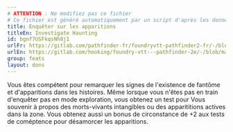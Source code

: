 ```yaml
---
# ATTENTION : Ne modifiez pas ce fichier
# Ce fichier est généré automatiquement par un script d'après les données du module Foundry VTT officiel et de sa traduction
title: Enquêter sur les apparitions
titleEn: Investigate Haunting
id: bgnf7USFkqsNh8j1
urlFr: https://gitlab.com/pathfinder-fr/foundryvtt-pathfinder2-fr/-/blob/master/data/feats/bgnf7USFkqsNh8j1.htm
urlEn: https://gitlab.com/hooking/foundry-vtt---pathfinder-2e/-/blob/master/packs/data/feats.db/investigate-haunting.json
group: feats
layout: dons
---
```

Vous êtes compétent pour remarquer les signes de l'existence de fantôme et d'apparitions dans les histoires. Même lorsque vous n'êtes pas en train d'enquêter pas en mode exploration, vous obtenez un test pour Vous souvenir à propos des morts-vivants intangibles ou des apparititions actives dans la zone. Vous obtenez aussi un bonus de circonstance de +2 aux tests de coméptence pour désamorcer les apparitions.


